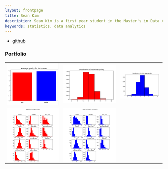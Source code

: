 ```yaml
---
layout: frontpage
title: Sean Kim
description: Sean Kim is a first year student in the Master's in Data Analytics program at the George Washington University.
keywords: statistics, data analytics
---
```


<div class="navbar">
  <div class="navbar-inner">
      <ul class="nav">
          <li><a href="https://github.com/skim658">github</a></li>
      </ul>
  </div>
</div>

### <a name="Portfolio"></a>Portfolio

<table class="wide">
<tr>
  <td class="left">
    <img src="assets/publpics/Screenshot 2020-12-13 134636.png"/>
  </td>
  <td class="middle">
    <img src="assets/publpics/Screenshot 2020-12-13 134706.png"/>
  </td>
  <td class="right">
    <img = src="assets/publpics/Screenshot 2020-12-13 134722.png"/>
  </td>
</tr>
<tr>
  <td class="left" colspan = "1.5">
    <img src="assets/publpics/Screenshot 2020-12-13 134741.png"/>
  </td>
  <td class="right">
    <img src="assets/publpics/Screenshot 2020-12-13 134758.png"/>
  </td>
</tr>
</table>


